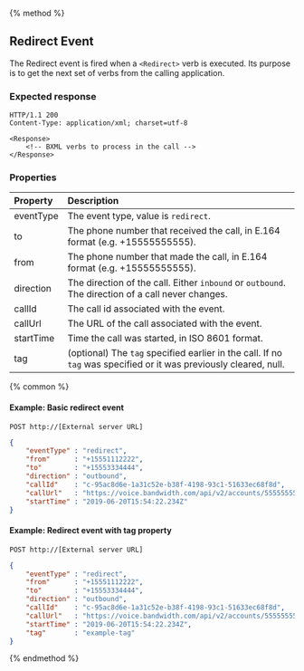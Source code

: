 {% method %}
## Redirect Event

The Redirect event is fired when a `<Redirect>` verb is executed.  Its purpose is to get the next
set of verbs from the calling application.

### Expected response
```http
HTTP/1.1 200
Content-Type: application/xml; charset=utf-8

<Response>
    <!-- BXML verbs to process in the call -->
</Response>
```

### Properties
| Property  | Description                                                                                                       |
|:----------|:------------------------------------------------------------------------------------------------------------------|
| eventType | The event type, value is `redirect`.                                                                              |
| to        | The phone number that received the call, in E.164 format (e.g. +15555555555).                                     |
| from      | The phone number that made the call, in E.164 format (e.g. +15555555555).                                         |
| direction | The direction of the call. Either `inbound` or `outbound`. The direction of a call never changes.                 |
| callId    | The call id associated with the event.                                                                            |
| callUrl   | The URL of the call associated with the event.                                                                    |
| startTime | Time the call was started, in ISO 8601 format.                                                                    |
| tag       | (optional) The `tag` specified earlier in the call. If no `tag` was specified or it was previously cleared, null. |

{% common %}

#### Example: Basic redirect event

```
POST http://[External server URL]
```

```json
{
	"eventType" : "redirect",
	"from"      : "+15551112222",
	"to"        : "+15553334444",
	"direction" : "outbound",
	"callId"    : "c-95ac8d6e-1a31c52e-b38f-4198-93c1-51633ec68f8d",
	"callUrl"   : "https://voice.bandwidth.com/api/v2/accounts/55555555/calls/c-95ac8d6e-1a31c52e-b38f-4198-93c1-51633ec68f8d",
	"startTime" : "2019-06-20T15:54:22.234Z"
}
```

#### Example: Redirect event with tag property

```
POST http://[External server URL]
```
```json
{
	"eventType" : "redirect",
	"from"      : "+15551112222",
	"to"        : "+15553334444",
	"direction" : "outbound",
	"callId"    : "c-95ac8d6e-1a31c52e-b38f-4198-93c1-51633ec68f8d",
	"callUrl"   : "https://voice.bandwidth.com/api/v2/accounts/55555555/calls/c-95ac8d6e-1a31c52e-b38f-4198-93c1-51633ec68f8d",
	"startTime" : "2019-06-20T15:54:22.234Z",
	"tag"       : "example-tag"
}
```

{% endmethod %}
